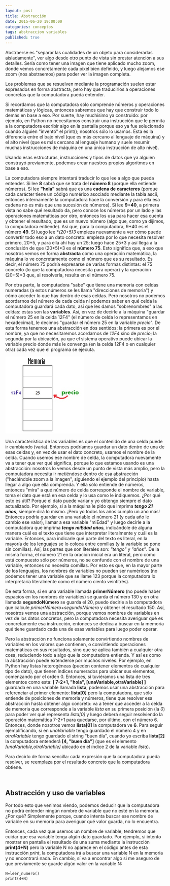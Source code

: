 ```yaml
---
layout: post
title: Abstracción
date: 2015-06-20 19:00:00
categories: conceptos
tags: abstraccion variables
published: true
---
```


Abstraerse es "separar las cualidades de un objeto para considerarlas aisladamente", ver algo desde otro punto de vista sin prestar atención a sus detalles. Sería como tener una imagen que tiene aplicado mucho zoom, donde vemos concretamente cada pixel bien definido, y luego alejamos ese zoom (nos abstraemos) para poder ver la imagen completa.

Los problemas que se resuelven mediante la programación suelen estar expresados en forma abstracta, pero hay que traducirlos a operaciones concretas que la computadora pueda entender.

Si recordamos que la computadora sólo comprende números y operaciones matemáticas y lógicas, entonces sabremos que hay que construir todo lo demás en base a eso. Por suerte, hay muchísimo ya construido: por ejemplo, en Python no necesitamos construir una instrucción que le permita a la computadora escribir algo en la pantalla porque eso ya fue solucionado cuando alguien "inventó" el print(); nosotros sólo lo usamos. Esta es la diferencia entre el bajo nivel (que es más cercano al lenguaje de máquina) y el alto nivel (que es más cercano al lenguaje humano y suele resumir muchas instrucciones de máquina en una única instrucción de alto nivel).

Usando esas estructuras, instrucciones y tipos de datos que ya alguien construyó previamente, podemos crear nuestros propios algoritmos en base a eso.

La computadora siempre intentará traducir lo que lee a algo que pueda entender. Si lee **8** sabrá que se trata del **número 8** (porque ella entiende números). Si lee **"hola"** sabrá que es una **cadena de caracteres** (porque cada carácter tiene un código numérico asociado mediante la tabla ascii, entonces internamente la computadora hace la conversión y para ella esa cadena no es más que una sucesión de números). Si lee **9+40**, a primera vista no sabe qué resultado da, pero conoce los números por un lado y las operaciones matemáticas por otro, entonces los usa para hacer esa cuenta y obtener el resultado, que es un nuevo número (algo que, como ya dijimos, la computadora entiende). Así que, para la computadora, 9+40 es el número **49**. Si luego lee **(20+5)*3** empieza nuevamente a ver cómo puede convertir todo eso a un dato concreto: empieza por lo que necesita resolver primero, 20+5, y para ella ahí hay un 25; luego hace 25\*3 y así llega a la conclusión de que (20+5)\*3 es el **número 75**. Esto significa que, a eso que nosotros vemos en forma **abstracta** como una operación matemática, la máquina lo ve concretamente como el número que es su resultado. Es decir, el número 75 podría expresarse de varias formas distintas: el 75 concreto (lo que la computadora necesita para operar) y la operación (20+5)*3 que, al resolverla, resulta en el número 75.

Por otra parte, la computadora "sabe" que tiene una memoria con celdas numeradas (a estos números se les llama "direcciones de memoria") y cómo acceder lo que hay dentro de esas celdas. Pero nosotros no podemos acordarnos del número de cada celda ni podemos saber en qué celda la computadora guardará cada dato, así que les damos "sobrenombres" a las celdas: estas son las **variables**. Así, en vez de decirle a la máquina "guardar el número 25 en la celda 12F4" (el número de celda lo representamos en hexadecimal), le decimos "guardar el número 25 en la variable _precio_". De esta forma tenemos una abstracción en dos sentidos: la primera es por el nombre, ya que no necesitaremos acordarnos de _12F4_ sino de _precio_; la segunda por la ubicación, ya que el sistema operativo puede ubicar la variable precio donde más le convenga (en la celda 12F4 o en cualquier otra) cada vez que el programa se ejecuta.

![variable en memoria](/assets/2015-06-20-abstraccion-img1.jpg)

Una característica de las variables es que el contenido de una celda puede ir cambiando (varía). Entonces podríamos guardar un dato dentro de una de esas celdas y, en vez de usar el dato concreto, usamos el nombre de la celda. Cuando usemos ese nombre de celda, la computadora nuevamente va a tener que ver qué significa, porque lo que estamos usando es una abstracción: nosotros lo vemos desde un punto de vista más amplio, pero la computadora necesita ir metiéndose dentro de esa abstracción ("haciéndole zoom a la imagen", siguiendo el ejemplo del principio) hasta llegar a algo que ella comprenda. Y ella sólo entiende de números, entonces "mira" a qué número de celda corresponde el nombre de variable, toma el dato que está en esa celda y lo usa como le indiquemos. ¿Por qué esto es útil? Porque el dato puede variar y yo obtengo siempre el dato actualizado. Por ejemplo, si a la máquina le pido que imprima **_tengo 21 años_**, siempre dirá lo mismo. ¡Pero yo todos los años cumplo un año más! Entonces podría guardar en una variable el número 21 (y cada año le cambio ese valor), llamar a esa variable "miEdad" y luego decirle a la computadora que imprima **_tengo miEdad años_**_,_ indicándole de alguna manera cuál es el texto que tiene que interpretar literalmente y cuál es la variable. Entonces, para indicarle qué parte del texto es literal, en la mayoría de los lenguajes se lo coloca entre comillas (y la variable se pone sin comillas). Así, las partes que son literales son: _"tengo"_ y _"años"_. De la misma forma, el número 21 en la oración inicial era un literal, pero como está compuesto sólo por números, no se confunde con el nombre de una variable, entonces no necesita comillas. Por esto es que, en la mayor parte de los lenguajes, los nombres de variables no pueden ser numéricos (no podemos tener una variable que se llame 123 porque la computadora lo interpretaría literalmente como el número ciento veintitrés).

De esta forma, si en una variable llamada **primerNúmero** (no puede haber espacios en los nombres de variables) se guarda el número 130 y en otra llamada **segundoNúmero** se guarda el 20, puedo decirle a la computadora que calcule _primerNúmero+segundoNúmero_ y obtener el resultado 150. Así, nosotros vemos una abstracción, porque vemos nombres de variables en vez de los datos concretos, pero la computadora necesita averiguar qué es concretamente esa instrucción, entonces se dedica a buscar en la memoria qué tiene guardado cada una de esas variables para luego poder operar.

Pero la abstracción no funciona solamente convirtiendo nombres de variables en los valores que contienen, o convirtiendo operaciones matemáticas en sus resultados, sino que se aplica también a cualquier otra cosa, reduciendo todo a algo que la computadora entienda. Y así es como la abstracción puede extenderse por muchos niveles. Por ejemplo, en Python hay listas heterogéneas (pueden contener elementos de cualquier tipo de dato), que tienen índices numerados para ubicar sus elementos, comenzando por el orden 0. Entonces, si tuviéramos una lista de tres elementos como esta: **[ 7-2+1, "hola", [unaVariable,otraVariable] ]** guardada en una variable llamada **lista**, podemos usar una abstracción para referenciar al primer elemento: **lista[0]** pero la computadora, que sólo entiende de posiciones de memoria y números, tiene que resolver esa abstracción hasta obtener algo concreto: va a tener que acceder a la celda de memoria que corresponde a la variable _lista_ en su primera posición (la _0_) para poder ver qué representa _lista[0]_ y luego deberá seguir resolviendo la operación matemática 7-2+1 para quedarse, por último, con el número 6. Entonces, donde nosotros vemos **lista[0]** la computadora ve **6**. Para seguir ejemplificando, si en _unaVariable_ tengo guardado el número 4 y en _otraVariable_ tengo guardado el string "buen día", cuando yo escriba **lista[2]** la computadora entenderá **[4, "buen día"]** (que es el elemento _[unaVariable,otraVariable]_ ubicado en el índice 2 de la variable _lista_).

Para decirlo de forma sencilla: cada expresión que la computadora pueda resolver, se reemplaza por el resultado concreto que la computadora obtiene.

&nbsp;

## Abstracción y uso de variables

Por todo esto que venimos viendo, podemos deducir que la computadora no podrá entender ningún nombre de variable que no esté en la memoria. ¿Por qué? Simplemente porque, cuando intenta buscar ese nombre de variable en su memoria para averiguar qué valor guarda, no lo encuentra.

Entonces, cada vez que usemos un nombre de variable, tendremos que cuidar que esa variable tenga algún dato guardado. Por ejemplo, si intento mostrar en pantalla el resultado de una suma mediante la instrucción **print(4+N)** pero la variable N no aparece en el código antes de esta instrucción _print_, la computadora irá a buscar una variable N en la memoria y no encontrará nada. En cambio, sí va a encontrar algo si me aseguro de que previamente se guarde algún valor en la variable N:

<pre><code>N=leer_numero()
print(4+N)</code></pre>
